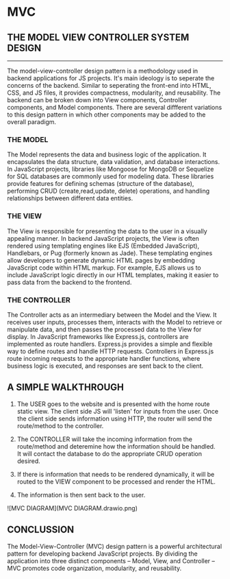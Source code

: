 # MVC
## THE MODEL VIEW CONTROLLER SYSTEM DESIGN
----------------------------------------------------

The model-view-controller design pattern is a methodology used in backend applications for JS projects.
It's main ideology is to seperate the concerns of the backend. Similar to seperating the front-end into 
HTML, CSS, and JS files, it provides compactness, modularity, and reusability. The backend can be broken 
down into View components, Controller components, and Model components.  There are several diffferent 
variations to this design pattern in which other components may be added to the overall paradigm.  

### THE MODEL

The Model represents the data and business logic of the application. It encapsulates the data structure, data 
validation, and database interactions. In JavaScript projects, libraries like Mongoose for MongoDB or Sequelize 
for SQL databases are commonly used for modeling data. These libraries provide features for defining schemas (structure
of the database), performing CRUD (create,read,update, delete) operations, and handling relationships between different 
data entities.

### THE VIEW

The View is responsible for presenting the data to the user in a visually appealing manner. In backend JavaScript projects, 
the View is often rendered using templating engines like EJS (Embedded JavaScript), Handlebars, or Pug (formerly known as 
Jade). These templating engines allow developers to generate dynamic HTML pages by embedding JavaScript code within HTML 
markup. For example, EJS allows us to include JavaScript logic directly in our HTML templates, making it easier to pass data 
from the backend to the frontend.

### THE CONTROLLER

The Controller acts as an intermediary between the Model and the View. It receives user inputs, processes them, interacts with 
the Model to retrieve or manipulate data, and then passes the processed data to the View for display. In JavaScript frameworks 
like Express.js, controllers are implemented as route handlers. Express.js provides a simple and flexible way to define routes 
and handle HTTP requests. Controllers in Express.js route incoming requests to the appropriate handler functions, where business 
logic is executed, and responses are sent back to the client.

## A SIMPLE WALKTHROUGH

1. The USER goes to the website and is presented with the home route static view.  The client side JS will 'listen' for inputs from
the user.  Once the client side sends information using HTTP, the router will send the route/method to the controller.  

2. The CONTROLLER will take the incoming information from the route/method and deteremine how the information should be handled.  
It will contact the database to do the appropriate CRUD operation desired.  

3.  If there is information that needs to be rendered dynamically, it will be routed to the VIEW component to be processed and render
the HTML.

4.  The information is then sent back to the user.

![MVC DIAGRAM](MVC DIAGRAM.drawio.png)

## CONCLUSSION

The Model-View-Controller (MVC) design pattern is a powerful architectural pattern for developing backend JavaScript projects. By dividing 
the application into three distinct components – Model, View, and Controller – MVC promotes code organization, modularity, and reusability.


